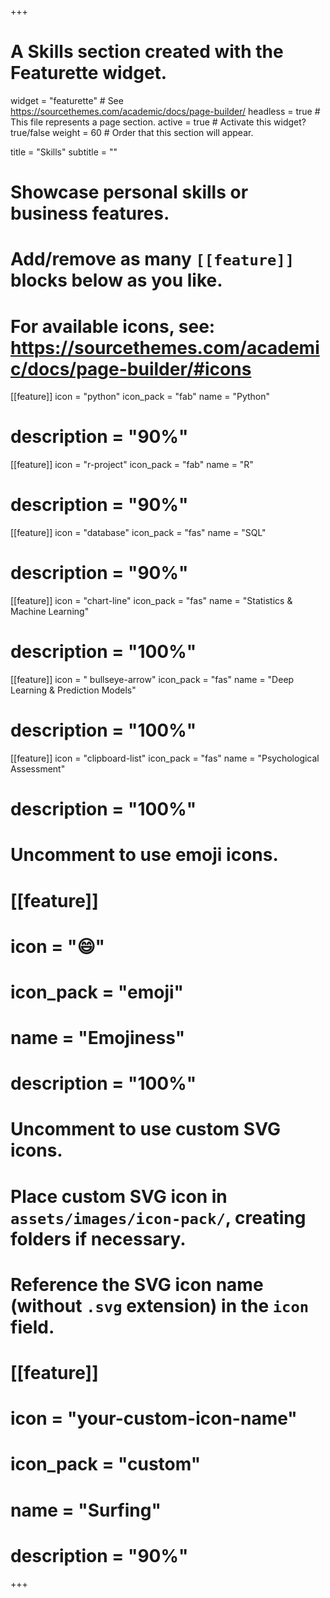 +++
# A Skills section created with the Featurette widget.
widget = "featurette"  # See https://sourcethemes.com/academic/docs/page-builder/
headless = true  # This file represents a page section.
active = true  # Activate this widget? true/false
weight = 60  # Order that this section will appear.

title = "Skills"
subtitle = ""

# Showcase personal skills or business features.
# 
# Add/remove as many `[[feature]]` blocks below as you like.
# 
# For available icons, see: https://sourcethemes.com/academic/docs/page-builder/#icons

[[feature]]
  icon = "python"
  icon_pack = "fab"
  name = "Python"
  # description = "90%"

[[feature]]
  icon = "r-project"
  icon_pack = "fab"
  name = "R"
  # description = "90%"
  
[[feature]]
  icon = "database"
  icon_pack = "fas"
  name = "SQL"
  # description = "90%"

[[feature]]
  icon = "chart-line"
  icon_pack = "fas"
  name = "Statistics & Machine Learning"
  # description = "100%"  
  
[[feature]]
  icon = " bullseye-arrow"
  icon_pack = "fas"
  name = "Deep Learning & Prediction Models"
  # description = "100%"  

[[feature]]
  icon = "clipboard-list"
  icon_pack = "fas"
  name = "Psychological Assessment"
  # description = "100%"  


# Uncomment to use emoji icons.
# [[feature]]
#  icon = ":smile:"
#  icon_pack = "emoji"
#  name = "Emojiness"
#  description = "100%"  

# Uncomment to use custom SVG icons.
# Place custom SVG icon in `assets/images/icon-pack/`, creating folders if necessary.
# Reference the SVG icon name (without `.svg` extension) in the `icon` field.
# [[feature]]
#  icon = "your-custom-icon-name"
#  icon_pack = "custom"
#  name = "Surfing"
#  description = "90%"

+++
